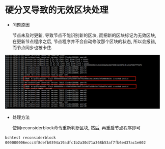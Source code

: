 # 硬分叉导致的无效区块处理



- 问题原因

  节点未及时更新, 导致节点不能识别新的区块, 而把新的区块标记为无效区块,  在更新节点程序之后, 节点程序并不会自动修改那个区块的状态, 所以会报错, 而节点同步也被卡住.  



![](./img/bch无效区块.png)



- 处理方法 

  使用reconsiderblock命令重新判断区块, 然后,  再重启节点程序即可

```
bchtest reconsiderblock 000000006eccc4f8defb0394a19adfc1b2a30d71a368b53af7fb6e437ac1e602
```

​	

​	
